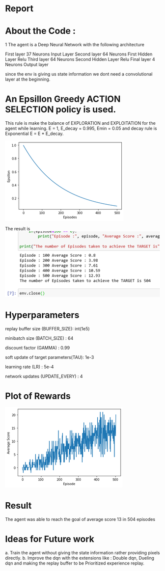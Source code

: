 # Report

# About the Code :

1 The agent is a Deep Neural Network with the following architecture

First layer	37 Neurons 	Input Layer
Second layer	64 Neurons	First Hidden Layer	Relu
Third layer 	64 Neurons 	Second Hidden Layer	Relu
Final layer	4 Neurons	Output layer

since the env is giving us state information we dont need a convolutional layer at the beginning.

# An Epsillon Greedy ACTION SELECTION policy is used.
This rule is make the balance of EXPLORATION and EXPLOITATION for the agent while learning.
E = 1, E_decay = 0.995, Emin = 0.05 and decay rule is Exponential	E = E * E_decay.

![](EpsillonOverEpisodes.png)

The result is
![](scores.png)

# Hyperparameters

replay buffer size (BUFFER_SIZE): 	int(1e5)

minibatch size (BATCH_SIZE) : 		64 

discount factor (GAMMA) : 		0.99 		

soft update of target parameters(TAU): 	1e-3 	

learning rate (LR) : 			5e-4 

network updates (UPDATE_EVERY) : 	4 	


# Plot of Rewards

![](Plot1.png)

# Result

The agent was able to reach the goal of average score 13 in 504 episodes

# Ideas for Future work 

a. Train the agent without giving the state information rather providing pixels directly.
b. Improve the dqn with the extensions like : Double dqn, Dueling dqn and making the replay buffer to be Prioritized experience replay.
